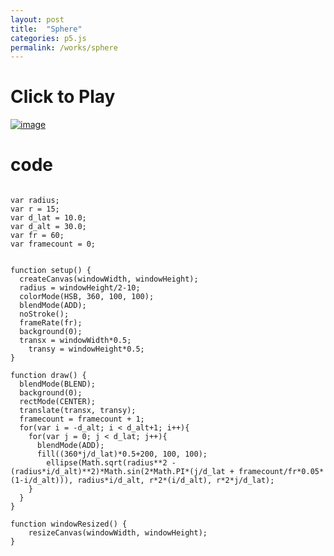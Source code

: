 ```yaml
---
layout: post
title:  "Sphere"
categories: p5.js
permalink: /works/sphere
---
```

# Click to Play
[![image](https://kazufumiw.github.io/generativeplayground/images/sphere.png)](https://kazufumiw.github.io/generativeplayground/sphere/)

# code
```

var radius;
var r = 15;
var d_lat = 10.0;
var d_alt = 30.0;
var fr = 60;
var framecount = 0;


function setup() {
  createCanvas(windowWidth, windowHeight);
  radius = windowHeight/2-10;
  colorMode(HSB, 360, 100, 100);
  blendMode(ADD);
  noStroke();
  frameRate(fr);
  background(0);
  transx = windowWidth*0.5;
	transy = windowHeight*0.5;
}

function draw() {
  blendMode(BLEND);
  background(0);
  rectMode(CENTER);
  translate(transx, transy);
  framecount = framecount + 1;
  for(var i = -d_alt; i < d_alt+1; i++){
    for(var j = 0; j < d_lat; j++){
      blendMode(ADD);
      fill((360*j/d_lat)*0.5+200, 100, 100);
    	ellipse(Math.sqrt(radius**2 - (radius*i/d_alt)**2)*Math.sin(2*Math.PI*(j/d_lat + framecount/fr*0.05*(1-i/d_alt))), radius*i/d_alt, r*2*(i/d_alt), r*2*j/d_lat);
    }
  }
}

function windowResized() {
    resizeCanvas(windowWidth, windowHeight);
}
```
